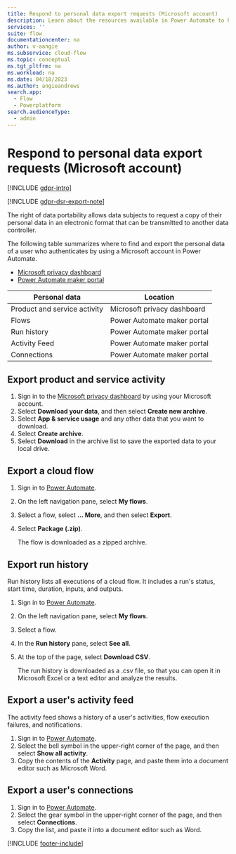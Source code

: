 ```yaml
---
title: Respond to personal data export requests (Microsoft account)
description: Learn about the resources available in Power Automate to help you meet your obligations to export customers' personal data under various privacy laws and regulations for users who authenticate using a Microsoft account.
services: ''
suite: flow
documentationcenter: na
author: v-aangie
ms.subservice: cloud-flow
ms.topic: conceptual
ms.tgt_pltfrm: na
ms.workload: na
ms.date: 04/18/2023
ms.author: angieandrews
search.app: 
  - Flow
  - Powerplatform
search.audienceType: 
  - admin
---
```


# Respond to personal data export requests (Microsoft account)

[!INCLUDE [gdpr-intro](~/../shared-content/shared/privacy-includes/gdpr-intro.md)]

[!INCLUDE [gdpr-dsr-export-note](~/../shared-content/shared/privacy-includes/gdpr-dsr-export-note.md)]

The right of data portability allows data subjects to request a copy of their personal data in an electronic format that can be transmitted to another data controller.

The following table summarizes where to find and export the personal data of a user who authenticates by using a Microsoft account in Power Automate.

- [Microsoft privacy dashboard](https://account.microsoft.com/privacy/)
- [Power Automate maker portal](https://flow.microsoft.com/)

| Personal data | Location |
|---|---|
| Product and service activity | Microsoft privacy dashboard |
| Flows | Power Automate maker portal |
| Run history | Power Automate maker portal |
| Activity Feed | Power Automate maker portal |
| Connections | Power Automate maker portal |

## Export product and service activity

1. Sign in to the [Microsoft privacy dashboard](https://account.microsoft.com/privacy/) by using your Microsoft account.
1. Select **Download your data**, and then select **Create new archive**.
1. Select **App & service usage** and any other data that you want to download.
1. Select **Create archive**.
1. Select **Download** in the archive list to save the exported data to your local drive.

## Export a cloud flow

1. Sign in to [Power Automate](https://flow.microsoft.com/).
1. On the left navigation pane, select **My flows**.
1. Select a flow, select **&hellip; More**, and then select **Export**.
1. Select **Package (.zip)**.

    The flow is downloaded as a zipped archive.

## Export run history

Run history lists all executions of a cloud flow. It includes a run's status, start time, duration, inputs, and outputs.

1. Sign in to [Power Automate](https://flow.microsoft.com/).
1. On the left navigation pane, select **My flows**.
1. Select a flow.
1. In the **Run history** pane, select **See all**.
1. At the top of the page, select **Download CSV**.

    The run history is downloaded as a .csv file, so that you can open it in Microsoft Excel or a text editor and analyze the results.

## Export a user's activity feed

The activity feed shows a history of a user's activities, flow execution failures, and notifications.

1. Sign in to [Power Automate](https://flow.microsoft.com/).
1. Select the bell symbol in the upper-right corner of the page, and then select **Show all activity**.
1. Copy the contents of the **Activity** page, and paste them into a document editor such as Microsoft Word.

## Export a user's connections

1. Sign in to [Power Automate](https://flow.microsoft.com/).
1. Select the gear symbol in the upper-right corner of the page, and then select **Connections**.
1. Copy the list, and paste it into a document editor such as Word.

[!INCLUDE [footer-include](includes/footer-banner.md)]
